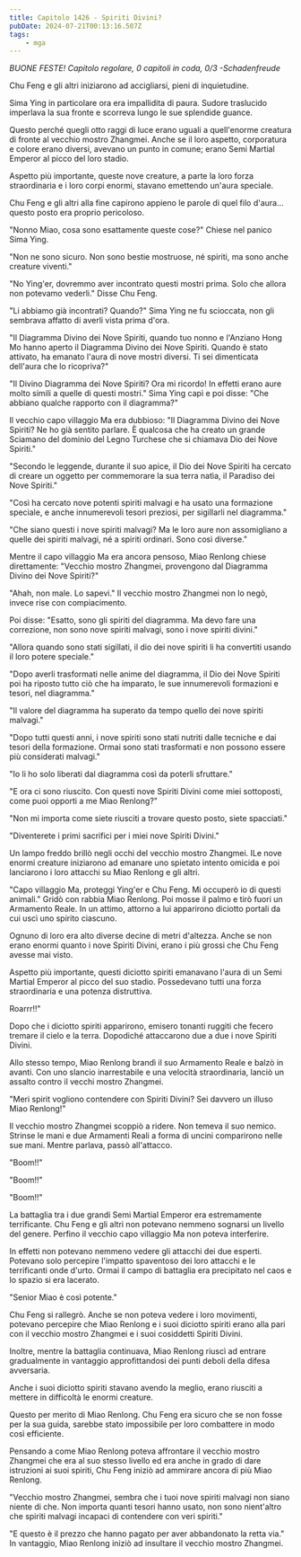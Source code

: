 ```yaml
---
title: Capitolo 1426 - Spiriti Divini?
pubDate: 2024-07-21T00:13:16.507Z
tags:
    - mga
---
```



<em>BUONE FESTE!
Capitolo regolare,
0 capitoli in coda, 0/3
-Schadenfreude</em>


Chu Feng e gli altri iniziarono ad accigliarsi, pieni di inquietudine.


Sima Ying in particolare ora era impallidita di paura. Sudore traslucido imperlava la sua fronte e scorreva lungo le sue splendide guance.


Questo perché quegli otto raggi di luce erano uguali a quell'enorme creatura di fronte al vecchio mostro Zhangmei. Anche se il loro aspetto, corporatura e colore erano diversi, avevano un punto in comune; erano Semi Martial Emperor al picco del loro stadio.


Aspetto più importante, queste nove creature, a parte la loro forza straordinaria e i loro corpi enormi, stavano emettendo un'aura speciale.


Chu Feng e gli altri alla fine capirono appieno le parole di quel filo d'aura... questo posto era proprio pericoloso.


"Nonno Miao, cosa sono esattamente queste cose?" Chiese nel panico Sima Ying.


"Non ne sono sicuro. Non sono bestie mostruose, né spiriti, ma sono anche creature viventi."


"No Ying'er, dovremmo aver incontrato questi mostri prima. Solo che allora non potevamo vederli." Disse Chu Feng.


"Li abbiamo già incontrati? Quando?" Sima Ying ne fu scioccata, non gli sembrava affatto di averli vista prima d'ora.


"Il Diagramma Divino dei Nove Spiriti, quando tuo nonno e l'Anziano Hong Mo hanno aperto il Diagramma Divino dei Nove Spiriti. Quando è stato attivato, ha emanato l'aura di nove mostri diversi. Ti sei dimenticata dell'aura che lo ricopriva?"


"Il Divino Diagramma dei Nove Spiriti? Ora mi ricordo! In effetti erano aure molto simili a quelle di questi mostri." Sima Ying capì e poi disse: "Che abbiano qualche rapporto con il diagramma?"


Il vecchio capo villaggio Ma era dubbioso: "Il Diagramma Divino dei Nove Spiriti? Ne ho già sentito parlare. È qualcosa che ha creato un grande Sciamano del dominio del Legno Turchese che si chiamava Dio dei Nove Spiriti."


"Secondo le leggende, durante il suo apice, il Dio dei Nove Spiriti ha cercato di creare un oggetto per commemorare la sua terra natìa, il Paradiso dei Nove Spiriti."


"Così ha cercato nove potenti spiriti malvagi e ha usato una formazione speciale, e anche innumerevoli tesori preziosi, per sigillarli nel diagramma."


"Che siano questi i nove spiriti malvagi? Ma le loro aure non assomigliano a quelle dei spiriti malvagi, né a spiriti ordinari. Sono così diverse."


Mentre il capo villaggio Ma era ancora pensoso, Miao Renlong chiese direttamente: "Vecchio mostro Zhangmei, provengono dal Diagramma Divino dei Nove Spiriti?"


"Ahah, non male. Lo sapevi." Il vecchio mostro Zhangmei non lo negò, invece rise con compiacimento.


Poi disse: "Esatto, sono gli spiriti del diagramma. Ma devo fare una correzione, non sono nove spiriti malvagi, sono i nove spiriti divini."


"Allora quando sono stati sigillati, il dio dei nove spiriti li ha convertiti usando il loro potere speciale."


"Dopo averli trasformati nelle anime del diagramma, il Dio dei Nove Spiriti poi ha riposto tutto ciò che ha imparato, le sue innumerevoli formazioni e tesori, nel diagramma."


"Il valore del diagramma ha superato da tempo quello dei nove spiriti malvagi."


"Dopo tutti questi anni, i nove spiriti sono stati nutriti dalle tecniche e dai tesori della formazione. Ormai sono stati trasformati e non possono essere più considerati malvagi."


"Io li ho solo liberati dal diagramma così da poterli sfruttare."


"E ora ci sono riuscito. Con questi nove Spiriti Divini come miei sottoposti, come puoi opporti a me Miao Renlong?"


"Non mi importa come siete riusciti a trovare questo posto, siete spacciati."


"Diventerete i primi sacrifici per i miei nove Spiriti Divini."


Un lampo freddo brillò negli occhi del vecchio mostro Zhangmei. ILe nove enormi creature iniziarono ad emanare uno spietato intento omicida e poi lanciarono i loro attacchi su Miao Renlong e gli altri.


"Capo villaggio Ma, proteggi Ying'er e Chu Feng. Mi occuperò io di questi animali." Gridò con rabbia Miao Renlong. Poi mosse il palmo e tirò fuori un Armamento Reale. In un attimo, attorno a lui apparirono diciotto portali da cui uscì uno spirito ciascuno.


Ognuno di loro era alto diverse decine di metri d'altezza. Anche se non erano enormi quanto i nove Spiriti Divini, erano i più grossi che Chu Feng avesse mai visto.


Aspetto più importante, questi diciotto spiriti emanavano l'aura di un Semi Martial Emperor al picco del suo stadio. Possedevano tutti una forza straordinaria e una potenza distruttiva.


Roarrr!!"


Dopo che i diciotto spiriti apparirono, emisero tonanti ruggiti che fecero tremare il cielo e la terra. Dopodiché attaccarono due a due i nove Spiriti Divini.


Allo stesso tempo, Miao Renlong brandì il suo Armamento Reale e balzò in avanti. Con uno slancio inarrestabile e una velocità straordinaria, lanciò un assalto contro il vecchi mostro Zhangmei.


"Meri spirit vogliono contendere con Spiriti Divini? Sei davvero un illuso Miao Renlong!"


Il vecchio mostro Zhangmei scoppiò a ridere. Non temeva il suo nemico. Strinse le mani e due Armamenti Reali a forma di uncini comparirono nelle sue mani. Mentre parlava, passò all'attacco.


"Boom!!"


"Boom!!"


"Boom!!"


La battaglia tra i due grandi Semi Martial Emperor era estremamente terrificante. Chu Feng e gli altri non potevano nemmeno sognarsi un livello del genere. Perfino il vecchio capo villaggio Ma non poteva interferire.


In effetti non potevano nemmeno vedere gli attacchi dei due esperti. Potevano solo percepire l'impatto spaventoso dei loro attacchi e le terrificanti onde d'urto. Ormai il campo di battaglia era precipitato nel caos e lo spazio si era lacerato.


"Senior Miao è così potente."


Chu Feng si rallegrò. Anche se non poteva vedere i loro movimenti, potevano percepire che Miao Renlong e i suoi diciotto spiriti erano alla pari con il vecchio mostro Zhangmei e i suoi cosiddetti Spiriti Divini.


Inoltre, mentre la battaglia continuava, Miao Renlong riuscì ad entrare gradualmente in vantaggio approfittandosi dei punti deboli della difesa avversaria.


Anche i suoi diciotto spiriti stavano avendo la meglio, erano riusciti a mettere in difficoltà le enormi creature.


Questo per merito di Miao Renlong. Chu Feng era sicuro che se non fosse per la sua guida, sarebbe stato impossibile per loro combattere in modo così efficiente.


Pensando a come Miao Renlong poteva affrontare il vecchio mostro Zhangmei che era al suo stesso livello ed era anche in grado di dare istruzioni ai suoi spiriti, Chu Feng iniziò ad ammirare ancora di più Miao Renlong.


"Vecchio mostro Zhangmei, sembra che i tuoi nove spiriti malvagi non siano niente di che. Non importa quanti tesori hanno usato, non sono nient'altro che spiriti malvagi incapaci di contendere con veri spiriti."


"E questo è il prezzo che hanno pagato per aver abbandonato la retta via." In vantaggio, Miao Renlong iniziò ad insultare il vecchio mostro Zhangmei.
                                


                                



